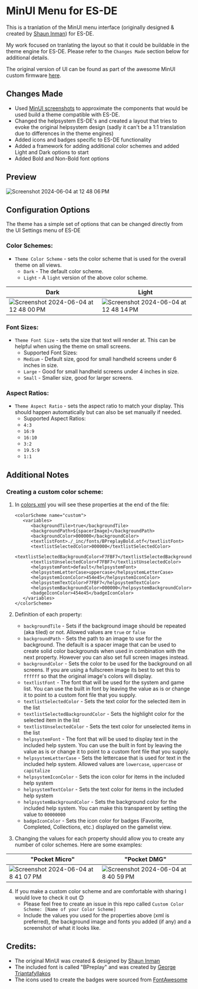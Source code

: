 # MinUI Menu for ES-DE

This is a tranlation of the MinUI menu interface (originally designed & created by [Shaun Inman](https://github.com/shauninman/)) for ES-DE.

My work focused on tranlating the layout so that it could be buildable in the theme engine for ES-DE.  Please refer to the `Changes Made` section below for additional details. 

The original version of UI can be found as part of the awesome MinUI custom firmware [here](https://github.com/shauninman/MinUI).

## Changes Made

- Used [MinUI screenshots](https://raw.githubusercontent.com/shauninman/MinUI/main/github/minui-main.png) to approximate the components that would be used build a theme compatible with ES-DE.
- Changed the helpsystem ES-DE's and created a layout that tries to evoke the original helpsystem design (sadly it can't be a 1:1 translation due to differences in the theme engines)
- Added icons and badges specific to ES-DE functionality
- Added a framework for adding additional color schemes and added Light and Dark options to start
- Added Bold and Non-Bold font options

## **Preview**

![Screenshot 2024-06-04 at 12 48 06 PM](https://github.com/anthonycaccese/miniui-menu-es-de/assets/1454947/b7d83e0c-c66d-41f0-bc78-5a8bc78ff3b5)

## **Configuration Options**

The theme has a simple set of options that can be changed directly from the UI Settings menu of ES-DE 

### **Color Schemes:**

- `Theme Color Scheme` - sets the color scheme that is used for the overall theme on all views.
   - `Dark` - The default color scheme. 
   - `Light` - A `light` version of the above color scheme.
 
| Dark | Light |
|----|----|
| ![Screenshot 2024-06-04 at 12 48 00 PM](https://github.com/anthonycaccese/miniui-menu-es-de/assets/1454947/35e60b4e-78b0-417f-bdc0-3c85e9c580e8) | ![Screenshot 2024-06-04 at 12 48 14 PM](https://github.com/anthonycaccese/miniui-menu-es-de/assets/1454947/63566ff2-6968-4f55-b8dc-a22a1e4a6b89) |

### **Font Sizes:**

- `Theme Font Size` - sets the size that text will render at. This can be helpful when using the theme on small screens.
   - Supported Font Sizes:
   - `Medium` - Default size, good for small handheld screens under 6 inches in size.
   - `Large` - Good for small handheld screens under 4 inches in size.
   - `Small` - Smaller size, good for larger screens.

### **Aspect Ratios:**

- `Theme Aspect Ratio` - sets the aspect ratio to match your display. This should happen automatically but can also be set manually if needed.
   - Supported Aspect Ratios:
   - `4:3`
   - `16:9`
   - `16:10`
   - `3:2`
   - `19.5:9`
   - `1:1`
 
## Additional Notes

### **Creating a custom color scheme:**

1) In [colors.xml](https://github.com/anthonycaccese/miniui-menu-es-de/blob/main/colors.xml) you will see these properties at the end of the file:
   ```
   <colorScheme name="custom">
      <variables>
         <backgroundTile>true</backgroundTile>
         <backgroundPath>${spacerImage}</backgroundPath>
         <backgroundColor>000000</backgroundColor>
         <textlistFont>./_inc/fonts/BPreplayBold.otf</textlistFont>
         <textlistSelectedColor>000000</textlistSelectedColor>
         <textlistSelectedBackgroundColor>F7FBF7</textlistSelectedBackgroundColor>
         <textlistUnselectedColor>F7FBF7</textlistUnselectedColor>
         <helpsystemFont>default</helpsystemFont>
         <helpsystemLetterCase>uppercase</helpsystemLetterCase>
         <helpsystemIconColor>454e45</helpsystemIconColor>
         <helpsystemTextColor>F7FBF7</helpsystemTextColor>
         <helpsystemBackgroundColor>000000</helpsystemBackgroundColor>
         <badgeIconColor>454e45</badgeIconColor>
      </variables>
   </colorScheme>
   ```
   
2) Definition of each property:
   - `backgroundTile` - Sets if the background image should be repeated (aka tiled) or not.  Allowed values are `true` or `false`
   - `backgroundPath` - Sets the path to an image to use for the background.  The default is a spacer image that can be used to create solid color backgrounds when used in combination with the next property.  However you can also set full screen images instead.
   - `backgroundColor` - Sets the color to be used for the background on all screens.  If you are using a fullscreen image its best to set this to `ffffff` so that the original image's colors will display.
   - `textlistFont` - The font that will be used for the system and game list.  You can use the built in font by leaving the value as is or change it to point to a custom font file that you supply.
   - `textlistSelectedColor` - Sets the text color for the selected item in the list
   - `textlistSelectedBackgroundColor` - Sets the highlight color for the selected item in the list
   - `textlistUnselectedColor` - Sets the text color for unselected items in the list
   - `helpsystemFont` - The font that will be used to display text in the included help system.  You can use the built in font by leaving the value as is or change it to point to a custom font file that you supply.
   - `helpsystemLetterCase` - Sets the lettercase that is used for text in the included help system.  Allowed values are `lowercase`, `uppercase` or `capitalize`
   - `helpsystemIconColor` - Sets the icon color for items in the included help system
   - `helpsystemTextColor` - Sets the text color for items in the included help system
   - `helpsystemBackgroundColor` - Sets the background color for the included help system.  You can make this transparent by setting the value to `00000000`
   - `badgeIconColor` - Sets the icon color for badges (Favorite, Completed, Collections, etc.) displayed on the gamelist view.
  
4) Changing the values for each property should allow you to create any number of color schemes.  Here are some examples:

| "Pocket Micro" | "Pocket DMG" |
|----|----|
| ![Screenshot 2024-06-04 at 8 41 07 PM](https://github.com/anthonycaccese/miniui-menu-es-de/assets/1454947/3c0076e5-d575-4bcd-aae1-25863e2219d0) | ![Screenshot 2024-06-04 at 8 40 59 PM](https://github.com/anthonycaccese/miniui-menu-es-de/assets/1454947/bafbdec4-c60c-41e7-bda6-c86020a599bb) |



4) If you make a custom color scheme and are comfortable with sharing I would love to check it out 😊
   - Please feel free to create an issue in this repo called `Custom Color Scheme: [Name of your Color Scheme]`
   - Include the values you used for the properties above (xml is preferred), the background image and fonts you added (if any) and a screenshot of what it looks like.

## **Credits:**

- The original MinUI was created & designed by [Shaun Inman](https://github.com/shauninman/)
- The included font is called "BPreplay" and was created by [George Triantafyllakos](https://backpacker.gr/)
- The icons used to create the badges were sourced from [FontAwesome](https://fontawesome.com/search?o=r&m=free)

